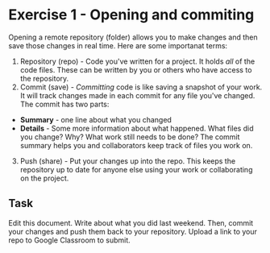 # Exercise 1 - Opening and commiting

Opening a remote repository (folder) allows you to make changes and then save those changes in real time. Here are some importanat terms:

1. Repository (repo) - Code you've written for a project. It holds _all_ of the code files. These can be written by you or others who have access to the repository.
2. Commit (save) - _Committing_ code is like saving a snapshot of your work. It will track changes made in each commit for any file you've changed. The commit has two parts:
  - **Summary** - one line about what you changed
  - **Details** - Some more information about what happened. What files did you change? Why? What work still needs to be done? The commit summary helps you and collaborators keep track of files you work on.
3. Push (share) - Put your changes up into the repo. This keeps the repository up to date for anyone else using your work or collaborating on the project.


## Task

Edit this document. Write about what you did last weekend. Then, commit your changes and push them back to your repository. Upload a link to your repo to Google Classroom to submit.
